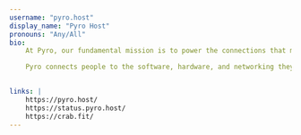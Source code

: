 ```yaml
---
username: "pyro.host"
display_name: "Pyro Host"
pronouns: "Any/All"
bio: 
    At Pyro, our fundamental mission is to power the connections that matter by building the internet infrastructure and tools that bring people together.

    Pyro connects people to the software, hardware, and networking they need to bring things online. 

  
links: |
    https://pyro.host/
    https://status.pyro.host/
    https://crab.fit/
---
```

